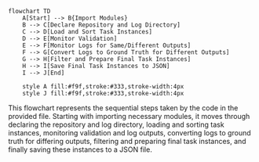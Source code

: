 ```mermaid
flowchart TD
    A[Start] --> B{Import Modules}
    B --> C[Declare Repository and Log Directory]
    C --> D[Load and Sort Task Instances]
    D --> E[Monitor Validation]
    E --> F[Monitor Logs for Same/Different Outputs]
    F --> G[Convert Logs to Ground Truth for Different Outputs]
    G --> H[Filter and Prepare Final Task Instances]
    H --> I[Save Final Task Instances to JSON]
    I --> J[End]
    
    style A fill:#f9f,stroke:#333,stroke-width:4px
    style J fill:#f9f,stroke:#333,stroke-width:4px
```
This flowchart represents the sequential steps taken by the code in the provided file. Starting with importing necessary modules, it moves through declaring the repository and log directory, loading and sorting task instances, monitoring validation and log outputs, converting logs to ground truth for differing outputs, filtering and preparing final task instances, and finally saving these instances to a JSON file.
